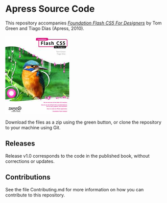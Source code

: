 # Apress Source Code

This repository accompanies [*Foundation Flash CS5 For Designers*](http://www.apress.com/9781430229940) by Tom Green and Tiago Dias (Apress, 2010).

![Cover image](9781430229940.jpg)

Download the files as a zip using the green button, or clone the repository to your machine using Git.

## Releases

Release v1.0 corresponds to the code in the published book, without corrections or updates.

## Contributions

See the file Contributing.md for more information on how you can contribute to this repository.
